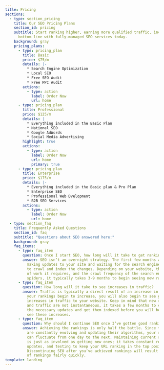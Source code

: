 ```yaml
---
title: Pricing
sections:
  - type: section_pricing
    title: Our SEO Pricing Plans
    section_id: pricing
    subtitle: Start ranking higher, earning more qualified traffic, increasing your
      bottom line with fully-managed SEO services today.
    background: gray
    pricing_plans:
      - type: pricing_plan
        title: Basic
        price: $75/m
        details: |-
          * Search Engine Optimization
          * Local SEO
          * Free SEO Audit
          * Free PPC Audit
        actions:
          - type: action
            label: Order Now
            url: home
      - type: pricing_plan
        title: Professional
        price: $125/m
        details: |
          * Everything included in the Basic Plan
          * National SEO
          * Google AdWords
          * Social Media Advertising
        highlight: true
        actions:
          - type: action
            label: Order Now
            url: home
            primary: true
      - type: pricing_plan
        title: Enterprise
        price: $175/m
        details: |-
          * Everything included in the Basic plan & Pro Plan
          * Enterprise SEO
          * Professional Web Dvelopment
          * B2B SEO Services
        actions:
          - type: action
            label: Order Now
            url: home
  - type: section_faq
    title: Frequently Asked Questions
    section_id: faq
    subtitle: "Questions about SEO answered here:"
    background: gray
    faq_items:
      - type: faq_item
        question: Once I start SEO, how long will it take to get rankings?
        answer: SEO isn’t an overnight strategy. The first few months are dedicated to
          making updates to your site and waiting for the search engine spiders
          to crawl and index the changes. Depending on your website, the amount
          of work it requires, and the crawl frequency of the search engine
          spiders, it typically takes 3-9 months to begin seeing new rankings.
      - type: faq_item
        question: How long will it take to see increases in traffic?
        answer: Traffic is typically a direct result of an increase in rankings. Once
          your rankings begin to increase, you will also begin to see gradual
          increases in traffic to your website. Keep in mind that new rankings
          and traffic are not instantaneous, it takes a few months to complete
          the necessary updates and get them indexed before you will begin to
          see these increases.
      - type: faq_item
        question: Why should I continue SEO once I’ve gotten good rankings?
        answer: Achieving the rankings is only half the battle. Since the search engines
          are constantly evolving and updating their algorithms, your rankings
          can fluctuate from one day to the next. Maintaining current rankings
          is just as involved as getting new ones; it takes constant research,
          updates, and testing to keep your URL ranking in the top positions.
          Discontinuing SEO after you’ve achieved rankings will result in a loss
          of rankings fairly quickly.
template: landing
---
```

